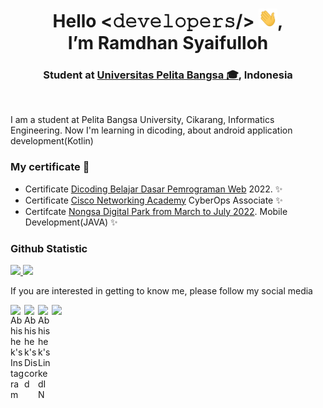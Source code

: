 <div align="center">
  <h1>Hello <𝚍𝚎𝚟𝚎𝚕𝚘𝚙𝚎𝚛𝚜/> <img src="https://github.com/ABSphreak/ABSphreak/blob/master/gifs/Hi.gif" width="30px" height="30px">,<br/>I’m Ramdhan Syaifulloh</h1>
  <h3>Student at <a href="https://www.pelitabangsa.ac.id/tentangkami/" title="Transformation Towards the Ultimate Strategy for World Class University">Universitas Pelita Bangsa 🎓</a>, Indonesia</h3>
</div>

<br/>

I am a student at Pelita Bangsa University, Cikarang, Informatics Engineering. Now I'm learning in dicoding, about android application development(Kotlin)



### My certificate 💼

- Certificate [Dicoding Belajar Dasar Pemrograman Web](http://himatif.pelitabangsa.ac.id/) 2022. ✨
- Certificate [ Cisco Networking Academy](https://drive.google.com/drive/folders/1-CYH0hKWFd5sHG4v0tf2hNsUnlWEELeh?usp=sharing) CyberOps Associate ✨
- Certifcate [Nongsa Digital Park from March to July 2022](https://drive.google.com/drive/folders/1AxvSXY8dPGGVU94eW8zizQkojYHCopdb). Mobile Development(JAVA) ✨

### Github Statistic
<p align="left">
<a href="https://github.com/ramdhansy12">
  <img height="180em" src="https://github-readme-stats-eight-theta.vercel.app/api?username=ramdhansy12&show_icons=true&theme=algolia&include_all_commits=true&count_private=true"/>
  <img height="180em" src="https://github-readme-stats-eight-theta.vercel.app/api/top-langs/?username=ramdhansy12&layout=compact&langs_count=8&theme=algolia"/>
</a>
</p>

If you are interested in getting to know me, please follow my social media

<a href="https://www.instagram.com/ramdhansyaifulloh/">
  <img align="left" alt="Abhishek's Instagram" width="22px" src="https://raw.githubusercontent.com/hussainweb/hussainweb/main/icons/instagram.png" />
</a>
<a href="https://discord.com/channels/@me">
  <img align="left" alt="Abhishek's Discord" width="22px" src="https://raw.githubusercontent.com/peterthehan/peterthehan/master/assets/discord.svg" />
</a>
<a href="https://www.linkedin.com/in/ramdhan-syaifulloh-318329197/">
  <img align="left" alt="Abhishek's LinkedIN" width="22px" src="https://raw.githubusercontent.com/peterthehan/peterthehan/master/assets/linkedin.svg" />
</a>

![](https://visitor-badge.glitch.me/badge?page_id=ramdhansy12.ramdhansy12)


